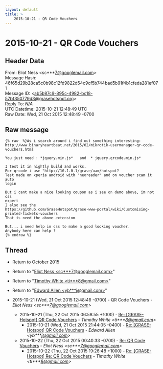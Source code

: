 ```yaml
---
layout: default
title: >
    2015-10-21 - QR Code Vouchers
---
```


# 2015-10-21 - QR Code Vouchers

## Header Data

From: Eliot Ness \<sc***7@googlemail.com\><br>
Message Hash: 46f65d29b28ca5c0b98c12fd9822d54c9cf5b744bad5b91f4b1cfeda281ef071<br>
Message ID: \<ab5b87c9-895c-4982-bc18-57bf350779d3@grasehotspot.org\><br>
Reply To: _N/A_<br>
UTC Datetime: 2015-10-21 12:48:49 UTC<br>
Raw Date: Wed, 21 Oct 2015 12:48:49 -0700<br>

## Raw message

```
{% raw  %}As i search around i find out something interesting:
http://www.binaryheartbeat.net/2015/02/mikrotik-usermanager-qr-code-vouchers.html

You just need : *jquery.min.js*   and  * jquery.qrcode.min.js*

I test it in nightly build and works.
For qrcode i use "http://10.1.0.1/grase/uam/hotspot?
Test made on xperia android with "neoreader" and on voucher scan it auto 
login

But i cant make a nice looking coupon as i see on demo above, im not css 
expert
I also see the 
https://github.com/GraseHotspot/grase-www-portal/wiki/Customising-printed-tickets-vouchers
That is need the above extension

But... i need help in css to make a good looking voucher.
Anybody here can help ?
{% endraw %}
```

## Thread

+ Return to [October 2015](/archive/2015/10)

+ Return to "[Eliot Ness <sc***7<span>@</span>googlemail.com>](/authors/sc___7_at_googlemail_com)"
+ Return to "[Timothy White <ti***8<span>@</span>gmail.com>](/authors/ti___8_at_gmail_com)"
+ Return to "[Edward Allen <yb***j<span>@</span>gmail.com>](/authors/yb___j_at_gmail_com)"

+ 2015-10-21 (Wed, 21 Oct 2015 12:48:49 -0700) - QR Code Vouchers - _Eliot Ness \<sc***7@googlemail.com\>_
  + 2015-10-21 (Thu, 22 Oct 2015 06:59:55 +1000) - [Re: [GRASE-Hotspot] QR Code Vouchers](/archive/2015/10/19c863e56b8d2974e3dda3657858ea961cd1e746f506cc97549cff24cc3d734e) - _Timothy White \<ti***8@gmail.com\>_
    + 2015-10-21 (Wed, 21 Oct 2015 21:44:05 -0400) - [Re: [GRASE-Hotspot] QR Code Vouchers](/archive/2015/10/a194310d8ebfffddb8a104d2833b4fdcb4ff3a1708e9d566726ffc22b7de4f41) - _Edward Allen \<yb***j@gmail.com\>_
  + 2015-10-22 (Thu, 22 Oct 2015 00:40:33 -0700) - [Re: QR Code Vouchers](/archive/2015/10/21b4761f15e084067b3e0851eed087bc7ad1c3bd18147e0e39680d041b840020) - _Eliot Ness \<sc***7@googlemail.com\>_
    + 2015-10-22 (Thu, 22 Oct 2015 19:26:48 +1000) - [Re: [GRASE-Hotspot] Re: QR Code Vouchers](/archive/2015/10/5ad4121aa82797e715ca68221df7c53ce18fba4f7c9e7de027d54f6f647a6f52) - _Timothy White \<ti***8@gmail.com\>_

